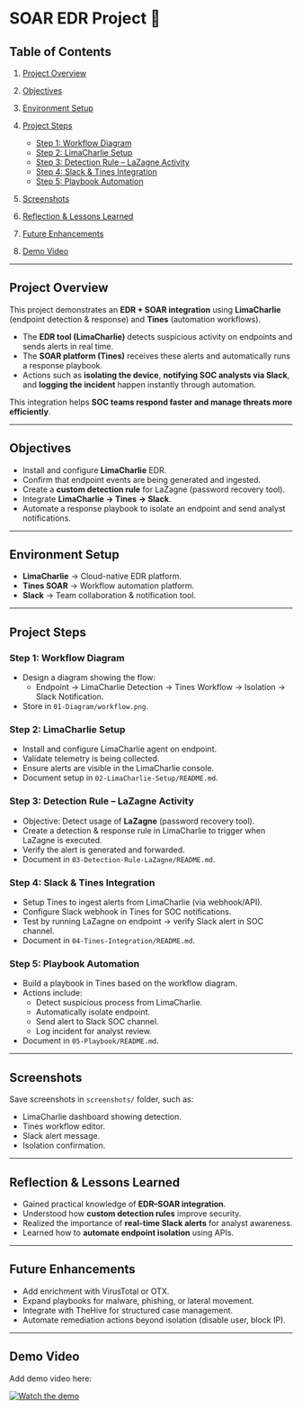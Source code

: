 # SOAR EDR Project 🚀

## Table of Contents

1. [Project Overview](#project-overview)  
2. [Objectives](#objectives)  
3. [Environment Setup](#environment-setup)  
4. [Project Steps](#project-steps)  

   * [Step 1: Workflow Diagram](#step-1-workflow-diagram)  
   * [Step 2: LimaCharlie Setup](#step-2-limacharlie-setup)  
   * [Step 3: Detection Rule – LaZagne Activity](#step-3-detection-rule--lazagne-activity)  
   * [Step 4: Slack & Tines Integration](#step-4-slack--tines-integration)  
   * [Step 5: Playbook Automation](#step-5-playbook-automation)  
5. [Screenshots](#screenshots)  
6. [Reflection & Lessons Learned](#reflection--lessons-learned)  
7. [Future Enhancements](#future-enhancements)  
8. [Demo Video](#demo-video)  

---

## Project Overview

This project demonstrates an **EDR + SOAR integration** using **LimaCharlie** (endpoint detection & response) and **Tines** (automation workflows).  

* The **EDR tool (LimaCharlie)** detects suspicious activity on endpoints and sends alerts in real time.  
* The **SOAR platform (Tines)** receives these alerts and automatically runs a response playbook.  
* Actions such as **isolating the device**, **notifying SOC analysts via Slack**, and **logging the incident** happen instantly through automation.  

This integration helps **SOC teams respond faster and manage threats more efficiently**.  

---

## Objectives

* Install and configure **LimaCharlie** EDR.  
* Confirm that endpoint events are being generated and ingested.  
* Create a **custom detection rule** for LaZagne (password recovery tool).  
* Integrate **LimaCharlie → Tines → Slack**.  
* Automate a response playbook to isolate an endpoint and send analyst notifications.  

---

## Environment Setup

* **LimaCharlie** → Cloud-native EDR platform.  
* **Tines SOAR** → Workflow automation platform.  
* **Slack** → Team collaboration & notification tool.  

---

## Project Steps

### Step 1: Workflow Diagram

* Design a diagram showing the flow:  
  - Endpoint → LimaCharlie Detection → Tines Workflow → Isolation → Slack Notification.  
* Store in `01-Diagram/workflow.png`.  

### Step 2: LimaCharlie Setup

* Install and configure LimaCharlie agent on endpoint.  
* Validate telemetry is being collected.  
* Ensure alerts are visible in the LimaCharlie console.  
* Document setup in `02-LimaCharlie-Setup/README.md`.  

### Step 3: Detection Rule – LaZagne Activity

* Objective: Detect usage of **LaZagne** (password recovery tool).  
* Create a detection & response rule in LimaCharlie to trigger when LaZagne is executed.  
* Verify the alert is generated and forwarded.  
* Document in `03-Detection-Rule-LaZagne/README.md`.  

### Step 4: Slack & Tines Integration

* Setup Tines to ingest alerts from LimaCharlie (via webhook/API).  
* Configure Slack webhook in Tines for SOC notifications.  
* Test by running LaZagne on endpoint → verify Slack alert in SOC channel.  
* Document in `04-Tines-Integration/README.md`.  

### Step 5: Playbook Automation

* Build a playbook in Tines based on the workflow diagram.  
* Actions include:  
  - Detect suspicious process from LimaCharlie.  
  - Automatically isolate endpoint.  
  - Send alert to Slack SOC channel.  
  - Log incident for analyst review.  
* Document in `05-Playbook/README.md`.  

---

## Screenshots

Save screenshots in `screenshots/` folder, such as:  
* LimaCharlie dashboard showing detection.  
* Tines workflow editor.  
* Slack alert message.  
* Isolation confirmation.  

---

## Reflection & Lessons Learned

* Gained practical knowledge of **EDR–SOAR integration**.  
* Understood how **custom detection rules** improve security.  
* Realized the importance of **real-time Slack alerts** for analyst awareness.  
* Learned how to **automate endpoint isolation** using APIs.  

---

## Future Enhancements

* Add enrichment with VirusTotal or OTX.  
* Expand playbooks for malware, phishing, or lateral movement.  
* Integrate with TheHive for structured case management.  
* Automate remediation actions beyond isolation (disable user, block IP).  

---

## Demo Video

Add demo video here:  

[![Watch the demo](https://drive.google.com/uc?id=1gbvLMhOKzXM181mesB0q9ikoSmCdH_jc)](https://drive.google.com/file/d/1gbvLMhOKzXM181mesB0q9ikoSmCdH_jc/view?usp=drivesdk)

